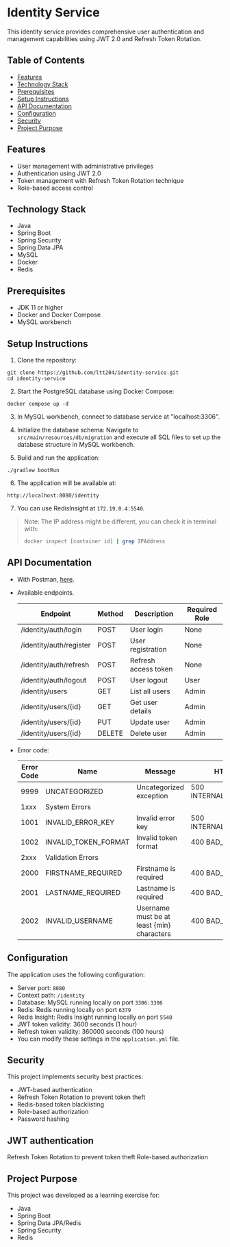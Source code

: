 # Identity Service
This identity service provides comprehensive user authentication and management capabilities using JWT 2.0 and Refresh Token Rotation.

## Table of Contents
- [Features](#features)
- [Technology Stack](#technology-stack)
- [Prerequisites](#prerequisites)
- [Setup Instructions](#setup-instructions)
- [API Documentation](#api-documentation)
- [Configuration](#configuration)
- [Security](#security)
- [Project Purpose](#project-purpose)


## Features
- User management with administrative privileges
- Authentication using JWT 2.0
- Token management with Refresh Token Rotation technique
- Role-based access control

## Technology Stack
- Java
- Spring Boot
- Spring Security
- Spring Data JPA
- MySQL
- Docker
- Redis

## Prerequisites
- JDK 11 or higher
- Docker and Docker Compose
- MySQL workbench

## Setup Instructions
1. Clone the repository:

```
git clone https://github.com/ltt204/identity-service.git
cd identity-service
```

2. Start the PostgreSQL database using Docker Compose:

``` 
docker compose up -d
```

3. In MySQL workbench, connect to database service at "localhost:3306".

4. Initialize the database schema: Navigate to `src/main/resources/db/migration` and execute all SQL files to set up the database structure in MySQL workbench.

5. Build and run the application:
```
./gradlew bootRun
```

6. The application will be available at:
```
http://localhost:8080/identity
```

7. You can use RedisInsight at `172.19.0.4:5540`.
> Note: The IP address might be different, you can check it in terminal with:
>  ```bash
>  docker inspect [container id] | grep IPAddress
>  ```


## API Documentation 
- With Postman, [here](https://web.postman.co/workspace/My-Workspace~c548a04e-af06-4da2-893c-6d798885d848/collection/38352708-d661f49f-f537-40f6-bbac-ff86302da1a1?action=share&source=copy-link&creator=38352708&active-environment=dafc7c87-238c-434b-93a1-89aaa98c0047).
- Available endpoints.

    |Endpoint |	Method	| Description	| Required Role|
    |---|---|---|---|
    /identity/auth/login|	POST|	User login	|None|
    /identity/auth/register|	POST|	User registration	|None|
    /identity/auth/refresh|	POST|	Refresh access token	|None|
    /identity/auth/logout|	POST|	User logout	|User|
    /identity/users	|GET|	List all users	|Admin|
    /identity/users/{id}	|GET|	Get user details	|Admin|
    /identity/users/{id}	|PUT|	Update user	|Admin|
    /identity/users/{id}	|DELETE|	Delete user	|Admin|

- Error code:

    Error Code|	Name|	Message|	HTTP Status|
    ---|---|---|---|
    9999|	UNCATEGORIZED|	Uncategorized exception|	500 INTERNAL_SERVER_ERROR|
    1xxx|	System Errors	|	||
    1001|	INVALID_ERROR_KEY|	Invalid error key|	500 INTERNAL_SERVER_ERROR
    1002|	INVALID_TOKEN_FORMAT|	Invalid token format|	400 BAD_REQUEST
    2xxx	|Validation Errors |||	
    2000|	FIRSTNAME_REQUIRED|	Firstname is required|	400 BAD_REQUEST|
    2001|	LASTNAME_REQUIRED|	Lastname is required|	400 BAD_REQUEST|
    2002|	INVALID_USERNAME|	Username must be at least {min} characters|	400 BAD_REQUEST|

## Configuration
The application uses the following configuration:

- Server port: `8080`
- Context path: `/identity`
- Database: MySQL running locally on port `3306:3306`
- Redis: Redis running locally on port `6379`
- Redis Insight: Redis Insight running locally on port `5540`
- JWT token validity: 3600 seconds (1 hour)
- Refresh token validity: 360000 seconds (100 hours)
- You can modify these settings in the `application.yml` file.

## Security
This project implements security best practices:
- JWT-based authentication
- Refresh Token Rotation to prevent token theft
- Redis-based token blacklisting
- Role-based authorization
- Password hashing

## JWT authentication
Refresh Token Rotation to prevent token theft
Role-based authorization

## Project Purpose
This project was developed as a learning exercise for:

- Java
- Spring Boot
- Spring Data JPA/Redis
- Spring Security
- Redis
